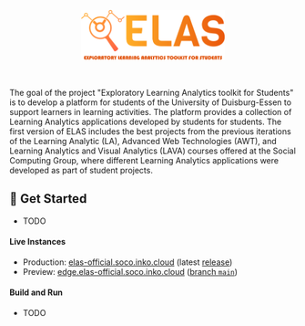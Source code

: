 <p align="center"><a href="https://www.uni-due.de/soco/research/projects/elas.php" target="_blank" rel="noopener noreferrer"><img style="width:50%;" src="assets/elas-logo.png" alt="re-frame logo"></a></p><br/>

The goal of the project "Exploratory Learning Analytics toolkit for Students" is to develop a platform for students of the University of Duisburg-Essen to support learners in learning activities. The platform provides a collection of Learning Analytics applications developed by students for students. The first version of ELAS includes the best projects from the previous iterations of the Learning Analytic (LA), Advanced Web Technologies (AWT), and Learning Analytics and Visual Analytics (LAVA) courses offered at the Social Computing Group, where different Learning Analytics applications were developed as part of student projects.

## 🚀 Get Started

- TODO

#### Live Instances

* Production: [elas-official.soco.inko.cloud](https://elas-official.soco.inko.cloud/) (latest [release](https://github.com/ude-soco/elas-official/releases))
* Preview: [edge.elas-official.soco.inko.cloud](https://edge.elas-official.soco.inko.cloud/) ([branch `main`](https://github.com/ude-soco/elas-official/tree/main))

#### Build and Run

- TODO
